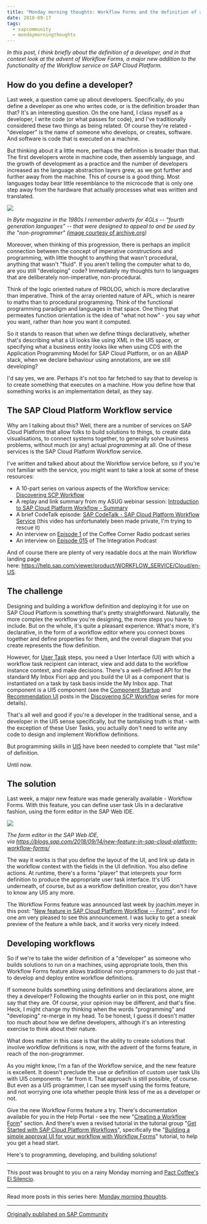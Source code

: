 ```yaml
---
title: "Monday morning thoughts: Workflow Forms and the definition of a developer"
date: 2018-09-17
tags:
  - sapcommunity
  - mondaymorningthoughts
---
```


*In this post, I think briefly about the definition of a developer, and
in that context look at the advent of Workflow Forms, a major new
addition to the functionality of the Workflow service on SAP Cloud
Platform.*

## How do you define a developer?

Last week, a question came up about developers. Specifically, do you
define a developer as one who writes code, or is the definition broader
than that? It's an interesting question. On the one hand, I class
myself as a developer, I write code (or what passes for code), and I've
traditionally considered these two things as being related. Of course
they're related - "developer" is the name of someone who develops, or
creates, software. And software is code that is executed on a machine.

But thinking about it a little more, perhaps the definition is broader
than that. The first developers wrote in machine code, then assembly
language, and the growth of development as a practice and the number of
developers increased as the language abstraction layers grew, as we got
further and further away from the machine. This of course is a good
thing. Most languages today bear little resemblance to the microcode
that is only one step away from the hardware that actually processes
what was written and translated.

*![](/images/2018/09/Screen-Shot-2018-09-17-at-07.35.58.png)*

*In Byte magazine in the 1980s I remember adverts for 4GLs \-- "fourth
generation languages" \-- that were designed to appeal to and be used
by the "non-programmer" (*[image courtesy of
archive.org](https://archive.org/details/byte-magazine-1981-04)*)*

Moreover, when thinking of this progression, there is perhaps an
implicit connection between the concept of imperative constructions and
programming, with little thought to anything that wasn't procedural,
anything that wasn't "fluid". If you aren't telling the computer
what to do, are you still "developing" code? Immediately my thoughts
turn to languages that are deliberately non-imperative, non-procedural.

Think of the logic oriented nature of PROLOG, which is more declarative
than imperative. Think of the array oriented nature of APL, which is
nearer to maths than to procedural programming. Think of the functional
programming paradigm and languages in that space. One thing that
permeates function orientation is the idea of "what not how" - you say
*what* you want, rather than *how* you want it computed.

So it stands to reason that when we define things declaratively, whether
that's describing what a UI looks like using XML in the UI5 space, or
specifying what a business entity looks like when using CDS with the
Application Programming Model for SAP Cloud Platform, or on an ABAP
stack, when we declare behaviour using annotations, are we still
developing?

I'd say yes, we are. Perhaps it's not too far fetched to say that to
develop is to create something that executes on a machine. How you
define how that something works is an implementation detail, as they
say.

## The SAP Cloud Platform Workflow service

Why am I talking about this? Well, there are a number of services on SAP
Cloud Platform that allow folks to build solutions to things, to create
data visualisations, to connect systems together, to generally solve
business problems, without much (or any) actual *programming* at all.
One of these services is the SAP Cloud Platform Workflow service.

I've written and talked about about the Workflow service before, so if
you're not familiar with the service, you might want to take a look at
some of these resources:

-   A 10-part series on various aspects of the Workflow service:
    [Discovering SCP
    Workflow](/blog/posts/2018/01/16/discovering-scp-workflow/)
-   A replay and link summary from my ASUG webinar session:
    [Introduction to SAP Cloud Platform Workflow -
    Summary](/blog/posts/2018/04/05/introduction-to-sap-cloud-platform-workflow-summary/)
-   A brief CodeTalk episode: [SAP CodeTalk - SAP Cloud Platform
    Workflow Service](https://www.youtube.com/watch?v=t5V0WRle1xc) (this video has unfortunately been made private, I'm trying to rescue it)
-   An interview on [Episode
    1](https://anchor.fm/sap-community-podcast/episodes/Episode-1---Interview-with-DJ-Adams-e1ac40)
    of the Coffee Corner Radio podcast series
-   An interview on [Episode
    015](http://integrationpodcast.com/2018/05/09/015-workflow-in-sap-cloud-platform-with-dj-adams/)
    of The Integration Podcast


And of course there are plenty of very readable docs at the main
Workflow landing page
here: <https://help.sap.com/viewer/product/WORKFLOW_SERVICE/Cloud/en-US>.

## The challenge

Designing and building a workflow definition and deploying it for use on
SAP Cloud Platform is something that's pretty straightforward.
Naturally, the more complex the workflow you're designing, the more
steps you have to include. But on the whole, it's quite a pleasant
experience. What's more, it's declarative, in the form of a workflow
editor where you connect boxes together and define properties for them,
and the overall diagram that you create represents the flow definition.

However, for [User
Task](https://blogs.sap.com/2018/01/20/discovering-scp-workflow-user-tasks/)
steps, you need a User Interface (UI) with which a workflow task
recipient can interact, view and add data to the workflow instance
context, and make decisions. There's a well-defined API for the
standard My Inbox Fiori app and you build the UI as a component that is
instantiated on a task by task basis inside the My Inbox app. That
component is a UI5 component (see the [Component
Startup](https://blogs.sap.com/2018/01/22/discovering-scp-workflow-component-startup/)
and [Recommendation
UI](https://blogs.sap.com/2018/01/24/discovering-scp-workflow-recommendation-ui/)
posts in the [Discovering SCP
Workflow](/blog/posts/2018/01/16/discovering-scp-workflow/)
series for more details).

That's all well and good if you're a developer in the traditional
sense, and a developer in the UI5 sense specifically, but the
tantalising truth is that - with the exception of these User Tasks, you
actually don't need to write any code to design and implement Workflow
definitions.

But programming skills in [UI5](https://ui5.sap.com) have been needed to
complete that "last mile" of definition.

Until now.

## The solution

Last week, a major new feature was made generally available - Workflow
Forms. With this feature, you can define user task UIs in a declarative
fashion, using the form editor in the SAP Web IDE.

![](/images/2018/09/FormEditor-5.png)

*The form editor in the SAP Web IDE,
via <https://blogs.sap.com/2018/09/14/new-feature-in-sap-cloud-platform-workflow-forms/>*

The way it works is that you define the layout of the UI, and link up
data in the workflow context with the fields in the UI definition. You
also define actions. At runtime, there's a forms "player" that
interprets your form definition to produce the appropriate user task
interface. It's UI5 underneath, of course, but as a workflow definition
creator, you don't have to know any UI5 any more.

The Workflow Forms feature was announced last week by joachim.meyer in
this post: "[New feature in SAP Cloud Platform Workflow --
Forms](https://blogs.sap.com/2018/09/14/new-feature-in-sap-cloud-platform-workflow-forms/)",
and I for one am very pleased to see this announcement. I was lucky to
get a sneak preview of the feature a while back, and it works very
nicely indeed.

## Developing workflows

So if we're to take the wider definition of a "developer" as someone
who builds solutions to run on a machines, using appropriate tools, then
this Workflow Forms feature allows traditional non-programmers to do
just that - to develop and deploy entire workflow definitions.

If someone builds something using definitions and declarations alone,
are they a developer? Following the thoughts earlier on in this post,
one might say that they are. Of course, your opinion may be different,
and that's fine. Heck, I might change my thinking when the words
"programming" and "developing" re-merge in my head. To be honest, I
guess it doesn't matter too much about how we define developers,
although it's an interesting exercise to think about their nature.

What does matter in this case is that the ability to create solutions
that involve workflow definitions is now, with the advent of the forms
feature, in reach of the non-programmer.

As you might know, I'm a fan of the Workflow service, and the new
feature is excellent. It doesn't preclude the use or definition of
custom user task UIs with UI5 components - far from it. That approach is
still possible, of course. But even as a UI5 programmer, I can see
myself using the forms feature, and not worrying one iota whether people
think less of me as a developer or not.

Give the new Workflow Forms feature a try. There's documentation
available for you in the Help Portal - see the new "[Creating a
Workflow
Form](https://help.sap.com/viewer/f85276c5069a429fa37d1cd352785c25/Cloud/en-US/bc57d645aee44e11afc8992fd27e544c.html)"
section. And there's even a revised tutorial in the tutorial group
"[Get Started with SAP Cloud Platform
Workflows](https://www.sap.com/developer/groups/cp-workflow-service.html)",
specifically the "[Building a simple approval UI for your workflow with
Workflow
Forms](https://www.sap.com/developer/tutorials/cp-workflow-build-approval-ui.html)"
tutorial, to help you get a head start.

Here's to programming, developing, and building solutions!

---

This post was brought to you on a rainy Monday morning and [Pact
Coffee's El Silencio](https://www.pactcoffee.com/coffees/el-silencio).

---

Read more posts in this series here: [Monday morning
thoughts](/tags/mondaymorningthoughts/).

---

[Originally published on SAP Community](https://community.sap.com/t5/technology-blogs-by-sap/monday-morning-thoughts-workflow-forms-and-the-definition-of-a-developer/ba-p/13379225)
